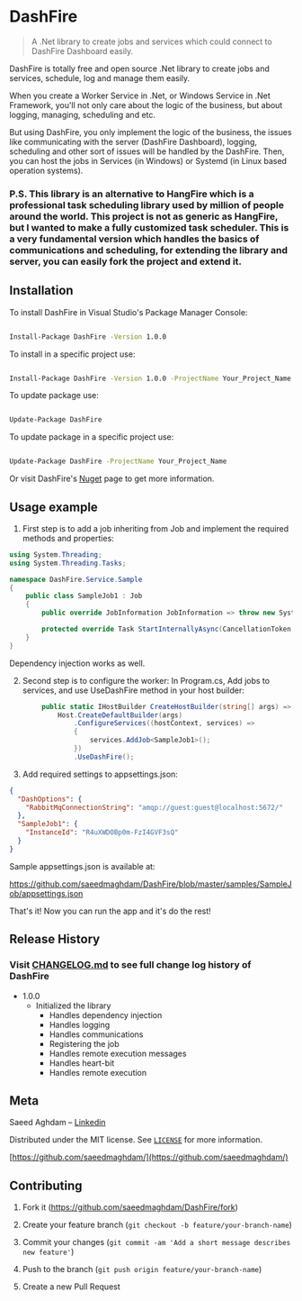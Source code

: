 
# DashFire
> A .Net library to create jobs and services which could connect to DashFire Dashboard easily.

DashFire is totally free and open source .Net library to create jobs and services, schedule, log and manage them easily.

When you create a Worker Service in .Net, or Windows Service in .Net Framework, you'll not only care about the logic of the business, but about logging, managing, scheduling and etc. 

But using DashFire, you only implement the logic of the business, the issues like communicating with the server (DashFire Dashboard), logging, scheduling and other sort of issues will be handled by the DashFire.
Then, you can host the jobs in Services (in Windows) or Systemd (in Linux based operation systems).

### P.S. This library is an alternative to HangFire which is a professional task scheduling library used by million of people around the world. This project is not as generic as HangFire, but I wanted to make a fully customized task scheduler. This is a very fundamental version which handles the basics of communications and scheduling, for extending the library and server, you can easily fork the project and extend it.
	

## Installation

To install DashFire in Visual Studio's Package Manager Console:

```sh

Install-Package DashFire -Version 1.0.0

```

To install in a specific project use:

```sh

Install-Package DashFire -Version 1.0.0 -ProjectName Your_Project_Name

```

To update package use:

```sh

Update-Package DashFire

```

To update package in a specific project use:

```sh

Update-Package DashFire -ProjectName Your_Project_Name

```


Or visit DashFire's [Nuget][nuget-page] page to get more information.

## Usage example

1. First step is to add a job inheriting from Job and implement the required methods and properties:
```cs 
using System.Threading;
using System.Threading.Tasks;

namespace DashFire.Service.Sample
{
    public class SampleJob1 : Job
    {
        public override JobInformation JobInformation => throw new System.NotImplementedException();

        protected override Task StartInternallyAsync(CancellationToken cancellationToken) => throw new System.NotImplementedException();
    }
}

```
Dependency injection works as well.


2. Second step is to configure the worker:
In Program.cs, Add jobs to services, and use UseDashFire method in your host builder:
```cs
        public static IHostBuilder CreateHostBuilder(string[] args) =>
            Host.CreateDefaultBuilder(args)
                .ConfigureServices((hostContext, services) =>
                {
                    services.AddJob<SampleJob1>();
                })
                .UseDashFire();
```

3. Add required settings to appsettings.json:
```json
{
  "DashOptions": {
    "RabbitMqConnectionString": "amqp://guest:guest@localhost:5672/"
  },
  "SampleJob1": {
    "InstanceId": "R4uXWDOBp0m-FzI4GVF3sQ"
  }
}
```

Sample appsettings.json is available at:

https://github.com/saeedmaghdam/DashFire/blob/master/samples/SampleJob/appsettings.json

That's it!
Now you can run the app and it's do the rest!


## Release History
  
### Visit [CHANGELOG.md] to see full change log history of DashFire

* 1.0.0
	* Initialized the library
		* Handles dependency injection
		* Handles logging
		* Handles communications
		* Registering the job
		* Handles remote execution messages
		* Handles heart-bit
		* Handles remote execution

## Meta
Saeed Aghdam – [Linkedin][linkedin]

Distributed under the MIT license. See [``LICENSE``][github-license] for more information.

[https://github.com/saeedmaghdam/](https://github.com/saeedmaghdam/)

## Contributing

1. Fork it (<https://github.com/saeedmaghdam/DashFire/fork>)
2. Create your feature branch (`git checkout -b feature/your-branch-name`)
3. Commit your changes (`git commit -am 'Add a short message describes new feature'`)
4. Push to the branch (`git push origin feature/your-branch-name`)

5. Create a new Pull Request

<!-- Markdown link & img dfn's -->

[linkedin]:https://www.linkedin.com/in/saeedmaghdam/
[nuget-page]:https://www.nuget.org/packages/DashFire
[github]: https://github.com/saeedmaghdam/
[github-page]: https://github.com/saeedmaghdam/DashFire/
[github-license]: https://raw.githubusercontent.com/saeedmaghdam/DashFire/master/LICENSE
[CHANGELOG.md]: https://github.com/saeedmaghdam/DashFire/blob/master/CHANGELOG.md
[DashFire.Test]: https://github.com/saeedmaghdam/DashFire/tree/master/DashFire.Test